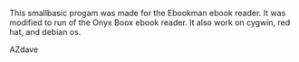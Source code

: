 This smallbasic progam was made for the Ebookman ebook reader.
It was modified to run of the Onyx Boox ebook reader.
It also work on cygwin, red hat, and debian os.

AZdave 
